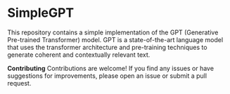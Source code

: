# SimpleGPT

This repository contains a simple implementation of the GPT (Generative Pre-trained Transformer) model. GPT is a state-of-the-art language model that uses the transformer architecture and pre-training techniques to generate coherent and contextually relevant text.


**Contributing**
Contributions are welcome! If you find any issues or have suggestions for improvements, please open an issue or submit a pull request.
